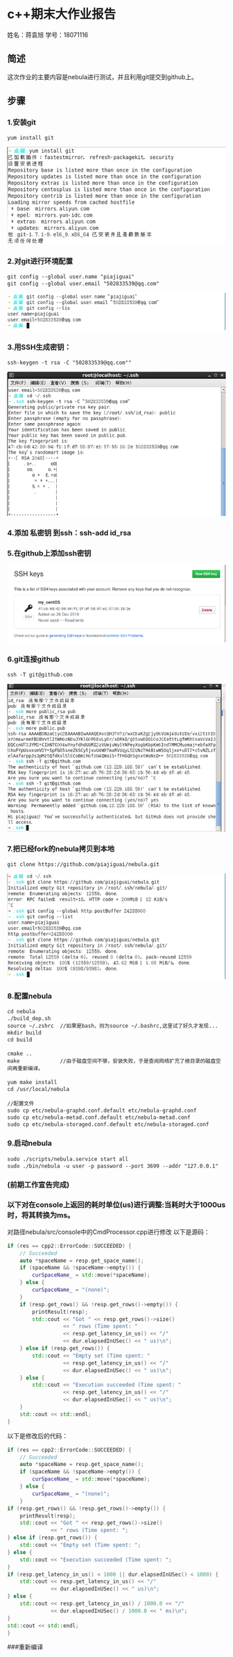 # c++期末大作业报告
姓名：蒋袁旭 
学号：18071116

## 简述 
这次作业的主要内容是nebula进行测试，并且利用git提交到github上。 

## 步骤 
### 1.安装git
```
yum install git 
```
![](https://github.com/piajiguai/report/blob/master/p1.png)

### 2.对git进行环境配置
```
git config --global user.name "piajiguai"
git config --global user.email "502833539@qq.com"
```
![](https://github.com/piajiguai/report/blob/master/p2.png)

### 3.用SSH生成密钥：
```
ssh-keygen -t rsa -C "502833539@qq.com""
```
![](https://github.com/piajiguai/report/blob/master/p3.png)
 
### 4.添加 私密钥 到ssh：ssh-add id_rsa
 
### 5.在github上添加ssh密钥
![](https://github.com/piajiguai/report/blob/master/p4.png)

### 6.git连接github
```
ssh -T git@github.com
```
![](https://github.com/piajiguai/report/blob/master/p5.png)

### 7.把已经fork的nebula拷贝到本地
```
git clone https://github.com/piajiguai/nebula.git
```
![](https://github.com/piajiguai/report/blob/master/p6.png)

### 8.配置nebula
```
cd nebula
./build_dep.sh
source ~/.zshrc  //如果是bash，则为source ~/.bashrc,这里试了好久才发现...
mkdir build
cd build

cmake ..
make             //由于磁盘空间不够，安装失败，于是查阅网络扩充了根目录的磁盘空间再重新编译。 

yum make install 
cd /usr/local/nebula

//配置文件
sudo cp etc/nebula-graphd.conf.default etc/nebula-graphd.conf
sudo cp etc/nebula-metad.conf.default etc/nebula-metad.conf
sudo cp etc/nebula-storaged.conf.default etc/nebula-storaged.conf
```

### 9.启动nebula
```
sudo ./scripts/nebula.service start all
sudo ./bin/nebula -u user -p password --port 3699 --addr "127.0.0.1"
```

### (前期工作宣告完成)
### 以下对在console上返回的耗时单位(us)进行调整:当耗时大于1000us时，将其转换为ms。

对路径nebula/src/console中的CmdProcessor.cpp进行修改
以下是源码：
```cpp
if (res == cpp2::ErrorCode::SUCCEEDED) {
    // Succeeded
    auto *spaceName = resp.get_space_name();
    if (spaceName && !spaceName->empty()) {
        curSpaceName_ = std::move(*spaceName);
    } else {
        curSpaceName_ = "(none)";
    }
    if (resp.get_rows() && !resp.get_rows()->empty()) {
        printResult(resp);
        std::cout << "Got " << resp.get_rows()->size()
                  << " rows (Time spent: "
                  << resp.get_latency_in_us() << "/"
                  << dur.elapsedInUSec() << " us)\n";
    } else if (resp.get_rows()) {
        std::cout << "Empty set (Time spent: "
                  << resp.get_latency_in_us() << "/"
                  << dur.elapsedInUSec() << " us)\n";
    } else {
        std::cout << "Execution succeeded (Time spent: "
                  << resp.get_latency_in_us() << "/"
                  << dur.elapsedInUSec() << " us)\n";
    }
    std::cout << std::endl;
}
```

以下是修改后的代码：
```cpp
if (res == cpp2::ErrorCode::SUCCEEDED) {
    // Succeeded
    auto *spaceName = resp.get_space_name();
    if (spaceName && !spaceName->empty()) {
        curSpaceName_ = std::move(*spaceName);
    } else {
        curSpaceName_ = "(none)";
    }
if (resp.get_rows() && !resp.get_rows()->empty()) {
    printResult(resp);
    std::cout << "Got " << resp.get_rows()->size()
              << " rows (Time spent: ";
} else if (resp.get_rows()) {
    std::cout << "Empty set (Time spent: ";
} else {
    std::cout << "Execution succeeded (Time spent: ";
}
if (resp.get_latency_in_us() < 1000 || dur.elapsedInUSec() < 1000) {
    std::cout << resp.get_latency_in_us() << "/"
              << dur.elapsedInUSec() << " us)\n";
} else {
    std::cout << resp.get_latency_in_us() / 1000.0 << "/"
              << dur.elapsedInUSec() / 1000.0 << " ms)\n";
} 
std::cout << std::endl;
}
```
###重新编译






